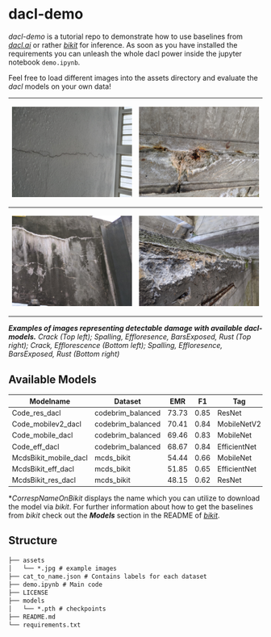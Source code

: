 # dacl-demo

*dacl-demo* is a tutorial repo to demonstrate how to use baselines from [*dacl.ai*](https://dacl.ai) or rather [*bikit*](https://github.com/phiyodr/building-inspection-toolkit) for inference. As soon as you have installed the requirements you can unleash the whole dacl power inside the jupyter notebook `demo.ipynb`.

Feel free to load different images into the assets directory and evaluate the *dacl* models on your own data!

|<p align="mid"><img src="assets/11_001990.jpg" alt="drawing" width="300"/></p>|<p align="mid"><img src="assets/11_008121.jpg" alt="drawing" width="300"/></p>|
|:--:|:--:| 
|<p align="mid"><img src="assets/11_010057.jpg" alt="drawing" width="300"/></p>|<p align="mid"><img src="assets/11_010332.jpg" alt="drawing" width="300"/></p>|


***Examples of images representing detectable damage with available dacl-models.** Crack (Top left); Spalling, Effloresence, BarsExposed, Rust (Top right); Crack, Efflorescence (Bottom left); Spalling, Effloresence, BarsExposed, Rust (Bottom right)*

## Available Models

| Modelname             | Dataset           | EMR   | F1   | Tag          | Checkpoint                |CorrespNameOnBikit*                   |
|-----------------------|-------------------|-------|------|--------------|---------------------------|--------------------------------------|
| Code_res_dacl         | codebrim_balanced | 73.73 | 0.85 | ResNet       | Code_res_dacl.pth         |CODEBRIMbalanced_ResNet50_hta         |
| Code_mobilev2_dacl    | codebrim_balanced |70.41  | 0.84 | MobileNetV2  | Code_mobilev2_dacl.pth    |CODEBRIMbalanced_MobileNetV2          |
| Code_mobile_dacl      | codebrim_balanced | 69.46 | 0.83 | MobileNet    | Code_mobile_dacl.pth      |CODEBRIMbalanced_MobileNetV3Large_hta |
| Code_eff_dacl         | codebrim_balanced | 68.67 | 0.84 | EfficientNet | Code_eff_dacl.pth         |CODEBRIMbalanced_EfficientNetV1B0_dhb |
| McdsBikit_mobile_dacl | mcds_bikit        | 54.44 | 0.66 | MobileNet    | McdsBikit_mobile_dacl.pth |MCDSbikit_MobileNetV3Large_hta        |
| McdsBikit_eff_dacl    | mcds_bikit        | 51.85 | 0.65 | EfficientNet | McdsBikit_eff_dacl.pth    |MCDSbikit_EfficientNetV1B0_dhb        |
| McdsBikit_res_dacl    | mcds_bikit        | 48.15 | 0.62 | ResNet       | McdsBikit_res_dacl.pth    |MCDSbikit_ResNet50_dhb                |

**CorrespNameOnBikit* displays the name which you can utilize to download the model via *bikit*. For further information about how to get the baselines from *bikit* check out the ***Models*** section in the README of [*bikit*](https://github.com/phiyodr/building-inspection-toolkit). 

## Structure

```
├── assets
│   └── *.jpg # example images
├── cat_to_name.json # Contains labels for each dataset
├── demo.ipynb # Main code
├── LICENSE
├── models
│   └── *.pth # checkpoints
├── README.md
└── requirements.txt
```